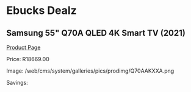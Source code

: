 
# Ebucks Dealz
## Samsung 55" Q70A QLED 4K Smart TV (2021)
[Product Page](https://www.ebucks.com/web/shop/productSelected.do?prodId=1210526974&catId=363628796)

Price: R18669.00

Image: /web/cms/system/galleries/pics/prodimg/Q70AAKXXA.png

Savings: 


	